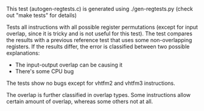 
This test (autogen-regtests.c) is generated using ./gen-regtests.py
(check out "make tests" for details)

Tests all instructions with all possible register permutations (except for
input overlap, since it is tricky and is not useful for this test). The test
compares the results with a previous reference test that uses some
non-overlapping registers. If the results differ, the error is classified
between two possible explanations:

 - The input-output overlap can be causing it
 - There's some CPU bug

The tests show no bugs except for vhtfm2 and vhtfm3 instructions.

The overlap is further classified in overlap types. Some instructions allow
certain amount of overlap, whereas some others not at all.

